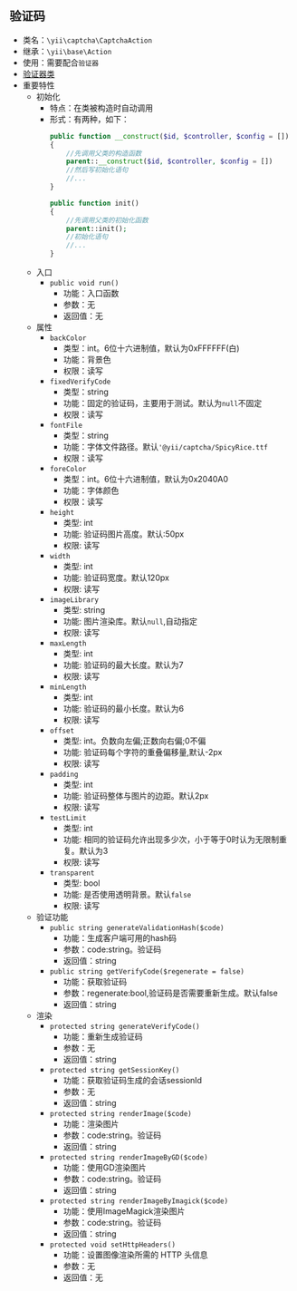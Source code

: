 ## 验证码 
* 类名：`\yii\captcha\CaptchaAction`
* 继承：`\yii\base\Action`
* 使用：需要配合`验证器`
* [验证器类](https://www.yiichina.com/doc/api/2.0/yii-captcha-captchaaction)
* 重要特性
    * 初始化
        * 特点：在类被构造时自动调用
        * 形式：有两种，如下：
            ```php
            public function __construct($id, $controller, $config = [])
            {
                //先调用父类的构造函数
                parent::__construct($id, $controller, $config = [])
                //然后写初始化语句
                //...
            }
            ```
            ```php
            public function init()
            {
                //先调用父类的初始化函数 
                parent::init();
                //初始化语句
                //...
            }
            ```
    * 入口
        * `public void run()`
            * 功能：入口函数
            * 参数：无
            * 返回值：无 
    * 属性
        * `backColor`
            * 类型：int。6位十六进制值，默认为0xFFFFFF(白)
            * 功能：背景色
            * 权限：读写
        * `fixedVerifyCode`
            * 类型：string
            * 功能：固定的验证码，主要用于测试。默认为`null`不固定
            * 权限：读写
        * `fontFile`
            * 类型：string
            * 功能：字体文件路径。默认`'@yii/captcha/SpicyRice.ttf`
            * 权限：读写
        * `foreColor`
            * 类型：int。6位十六进制值，默认为0x2040A0
            * 功能：字体颜色
            * 权限：读写
        * `height`
            * 类型: int
            * 功能: 验证码图片高度。默认:50px
            * 权限: 读写
        * `width`
            * 类型: int
            * 功能: 验证码宽度。默认120px
            * 权限: 读写 
        * `imageLibrary`
            * 类型: string
            * 功能: 图片渲染库。默认`null`,自动指定
            * 权限: 读写
        * `maxLength`
            * 类型: int
            * 功能: 验证码的最大长度。默认为7
            * 权限: 读写
        * `minLength`
            * 类型: int
            * 功能: 验证码的最小长度。默认为6
            * 权限: 读写
        * `offset`
            * 类型: int。负数向左偏;正数向右偏;0不偏 
            * 功能: 验证码每个字符的重叠偏移量,默认-2px
            * 权限: 读写 
        * `padding`
            * 类型: int
            * 功能: 验证码整体与图片的边距。默认2px
            * 权限: 读写 
        * `testLimit`
            * 类型: int
            * 功能: 相同的验证码允许出现多少次，小于等于0时认为无限制重复。默认为3
            * 权限: 读写 
        * `transparent`
            * 类型: bool
            * 功能: 是否使用透明背景。默认`false`
            * 权限: 读写 
    * 验证功能
        * `public string generateValidationHash($code)`
            * 功能：生成客户端可用的hash码
            * 参数：code:string。验证码
            * 返回值：string
        * `public string getVerifyCode($regenerate = false)`
            * 功能：获取验证码
            * 参数：regenerate:bool,验证码是否需要重新生成。默认false
            * 返回值：string
    * 渲染
        * `protected string generateVerifyCode()`
            * 功能：重新生成验证码
            * 参数：无
            * 返回值：string
        * `protected string getSessionKey()`
            * 功能：获取验证码生成的会话sessionId
            * 参数：无
            * 返回值：string
        * `protected string renderImage($code)`
            * 功能：渲染图片
            * 参数：code:string。验证码
            * 返回值：string 
        * `protected string renderImageByGD($code)`
            * 功能：使用GD渲染图片
            * 参数：code:string。验证码
            * 返回值：string 
        * `protected string renderImageByImagick($code)`
            * 功能：使用ImageMagick渲染图片
            * 参数：code:string。验证码
            * 返回值：string 
        * `protected void setHttpHeaders()`
            * 功能：设置图像渲染所需的 HTTP 头信息 
            * 参数：无
            * 返回值：无
        